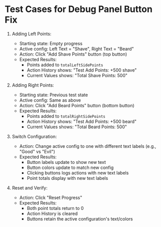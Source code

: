 # Test Cases for Debug Panel Button Fix

1. Adding Left Points:
   - Starting state: Empty progress
   - Active config: Left Text = "Shave", Right Text = "Beard"
   - Action: Click "Add Shave Points" button (top button)
   - Expected Results:
     * Points added to `totalLeftSidePoints`
     * Action History shows: "Test Add Points: +500 shave"
     * Current Values shows: "Total Shave Points: 500"

2. Adding Right Points:  
   - Starting state: Previous test state
   - Active config: Same as above
   - Action: Click "Add Beard Points" button (bottom button)
   - Expected Results:
     * Points added to `totalRightSidePoints`
     * Action History shows: "Test Add Points: +500 beard"  
     * Current Values shows: "Total Beard Points: 500"

3. Switch Configuration:
   - Action: Change active config to one with different text labels (e.g., "Good" vs "Evil")
   - Expected Results:
     * Button labels update to show new text
     * Button colors update to match new config
     * Clicking buttons logs actions with new text labels
     * Point totals display with new text labels

4. Reset and Verify:
   - Action: Click "Reset Progress"
   - Expected Results:
     * Both point totals return to 0
     * Action History is cleared
     * Buttons retain the active configuration's text/colors